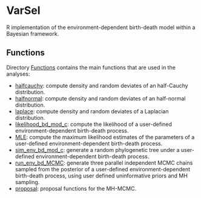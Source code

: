 # VarSel
R implementation of the environment-dependent birth-death model within a Bayesian framework.

## Functions
Directory [Functions](Functions) contains the main functions that are used in the analyses:
- [halfcauchy](Functions/halfcauchy.R): compute density and random deviates of an half-Cauchy distribution.
- [halfnormal](Functions/halfnormal.R): compute density and random deviates of an half-normal distribution.
- [laplace](Functions/laplace.R): compute density and random deviates of a Laplacian distribution.
- [likelihood_bd_mod_c](Functions/likelihood_bd_mod_c.R): compute the likelihood of a user-defined environment-dependent birth-death process.
- [MLE](Functions/MLE.R): compute the maximum likelihood estimates of the parameters of a user-defined environment-dependent birth-death process.
- [sim_env_bd_mod_c](FUnctions/sim_env_bd_mod_c.R): generate a random phylogenetic tree under a user-defined environment-dependent birth-death process.
- [run_env_bd_MCMC](Functions/run_env_bd_MCMC.R): generate three parallel independent MCMC chains sampled from the posterior of a user-defined environment-dependent birth-death process, using user defined uninformative priors and MH sampling.
- [proposal](Functions/proposal.R): proposal functions for the MH-MCMC.
